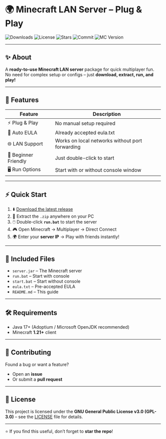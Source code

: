 # 🌍 Minecraft LAN Server – Plug & Play

![Downloads](https://img.shields.io/github/downloads/Eterxnerl/Minecraft-LAN-Server/total?color=green&style=for-the-badge)
![License](https://img.shields.io/github/license/Eterxnerl/Minecraft-LAN-Server?style=for-the-badge)
![Stars](https://img.shields.io/github/stars/Eterxnerl/Minecraft-LAN-Server?style=for-the-badge)
![Commit](https://img.shields.io/github/last-commit/Eterxnerl/Minecraft-LAN-Server?style=for-the-badge)
![MC Version](https://img.shields.io/badge/Minecraft-1.21+-blue?style=for-the-badge)

---

## ✨ About
A **ready-to-use Minecraft LAN server** package for quick multiplayer fun.  
No need for complex setup or configs – just **download, extract, run, and play!**

---

## 🚀 Features
| Feature | Description |
|---------|-------------|
| ⚡ Plug & Play | No manual setup required |
| 📜 Auto EULA | Already accepted eula.txt |
| 🌐 LAN Support | Works on local networks without port forwarding |
| 🎯 Beginner Friendly | Just double-click to start |
| 🖥️ Run Options | Start with or without console window |

---

## ⚡ Quick Start
1. ⬇️ [Download the latest release](https://github.com/Eterxnerl/Minecraft-LAN-Server/releases/latest)  
2. 📂 Extract the `.zip` anywhere on your PC  
3. 🖱️ Double-click **`run.bat`** to start the server  
4. 🎮 Open Minecraft → Multiplayer → Direct Connect  
5. 🌍 Enter your **server IP** → Play with friends instantly!  

---

## 📂 Included Files
- `server.jar` – The Minecraft server  
- `run.bat` – Start with console  
- `start.bat` – Start without console  
- `eula.txt` – Pre-accepted EULA  
- `README.md` – This guide  

---

## 🛠️ Requirements
- Java 17+ (Adoptium / Microsoft OpenJDK recommended)  
- Minecraft **1.21+** client  

---

## 🤝 Contributing
Found a bug or want a feature?  
- Open an **issue**  
- Or submit a **pull request**  

---

## 📜 License
This project is licensed under the **GNU General Public License v3.0 (GPL-3.0)** – see the [LICENSE](LICENSE) file for details.  

---

⭐ If you find this useful, don’t forget to **star the repo**!  
